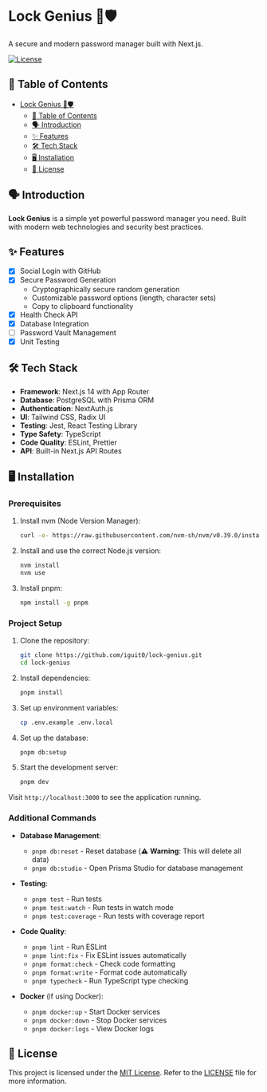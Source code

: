# Lock Genius 🔐🛡️

A secure and modern password manager built with Next.js.

[![License](https://img.shields.io/badge/license-MIT-blue.svg)](https://opensource.org/licenses/MIT)

## 📌 Table of Contents

- [Lock Genius 🔐🛡️](#lock-genius-️)
  - [📌 Table of Contents](#-table-of-contents)
  - [🗣 Introduction](#-introduction)
  - [✨ Features](#-features)
  - [🛠 Tech Stack](#-tech-stack)
  - [🖥 Installation](#-installation)
  - [🚨 License](#-license)

## 🗣 Introduction

**Lock Genius** is a simple yet powerful password manager you need. Built with modern web technologies and security best practices.

## ✨ Features

- [x] Social Login with GitHub
- [x] Secure Password Generation
  - Cryptographically secure random generation
  - Customizable password options (length, character sets)
  - Copy to clipboard functionality
- [x] Health Check API
- [x] Database Integration
- [ ] Password Vault Management
- [x] Unit Testing

## 🛠 Tech Stack

- **Framework**: Next.js 14 with App Router
- **Database**: PostgreSQL with Prisma ORM
- **Authentication**: NextAuth.js
- **UI**: Tailwind CSS, Radix UI
- **Testing**: Jest, React Testing Library
- **Type Safety**: TypeScript
- **Code Quality**: ESLint, Prettier
- **API**: Built-in Next.js API Routes

## 🖥 Installation

### Prerequisites

1. Install nvm (Node Version Manager):

   ```bash
   curl -o- https://raw.githubusercontent.com/nvm-sh/nvm/v0.39.0/install.sh | bash
   ```

2. Install and use the correct Node.js version:

   ```bash
   nvm install
   nvm use
   ```

3. Install pnpm:
   ```bash
   npm install -g pnpm
   ```

### Project Setup

1. Clone the repository:

   ```bash
   git clone https://github.com/iguit0/lock-genius.git
   cd lock-genius
   ```

2. Install dependencies:

   ```bash
   pnpm install
   ```

3. Set up environment variables:

   ```bash
   cp .env.example .env.local
   ```

4. Set up the database:

   ```bash
   pnpm db:setup
   ```

5. Start the development server:
   ```bash
   pnpm dev
   ```

Visit `http://localhost:3000` to see the application running.

### Additional Commands

- **Database Management**:

  - `pnpm db:reset` - Reset database (⚠️ **Warning**: This will delete all data)
  - `pnpm db:studio` - Open Prisma Studio for database management

- **Testing**:

  - `pnpm test` - Run tests
  - `pnpm test:watch` - Run tests in watch mode
  - `pnpm test:coverage` - Run tests with coverage report

- **Code Quality**:

  - `pnpm lint` - Run ESLint
  - `pnpm lint:fix` - Fix ESLint issues automatically
  - `pnpm format:check` - Check code formatting
  - `pnpm format:write` - Format code automatically
  - `pnpm typecheck` - Run TypeScript type checking

- **Docker** (if using Docker):
  - `pnpm docker:up` - Start Docker services
  - `pnpm docker:down` - Stop Docker services
  - `pnpm docker:logs` - View Docker logs

## 🚨 License

This project is licensed under the [MIT License](https://opensource.org/license/mit/). Refer to the [LICENSE](./LICENSE) file for more information.
